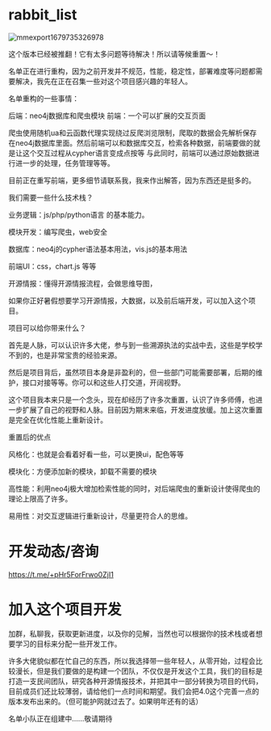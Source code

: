 # rabbit_list
![mmexport1679735326978](https://user-images.githubusercontent.com/43908812/227708265-8259a756-90b9-4b8b-92b8-777054266f19.jpg)

这个版本已经被推翻！它有太多问题等待解决！所以请等候重置～！

名单正在进行重构，因为之前开发并不规范，性能，稳定性，部署难度等问题都需要解决，我先在正在召集一些对这个项目感兴趣的年轻人。

名单重构的一些事情：

后端：neo4j数据库和爬虫模块
前端：一个可以扩展的交互页面

爬虫使用随机ua和云函数代理实现绕过反爬浏览限制，爬取的数据会先解析保存在neo4j数据库里面。然后前端可以和数据库交互，检索各种数据，前端要做的就是让这个交互过程从cypher语言变成点按等
与此同时，前端可以通过原始数据进行进一步的处理，任务管理等等。

目前正在重写前端，更多细节请联系我，我来作出解答，因为东西还是挺多的。

我们需要一些什么技术栈？

业务逻辑：js/php/python语言 的基本能力。

模块开发：编写爬虫，web安全

数据库：neo4j的cypher语法基本用法，vis.js的基本用法

前端UI：css，chart.js 等等

开源情报：懂得开源情报流程，会做思维导图，

如果你正好暑假想要学习开源情报，大数据，以及前后端开发，可以加入这个项目。

项目可以给你带来什么？

首先是人脉，可以认识许多大佬，参与到一些溯源执法的实战中去，这些是学校学不到的，也是非常宝贵的经验来源。

然后是项目背后，虽然项目本身是非盈利的，但一些部门可能需要部署，后期的维护，接口对接等等。你可以和这些人打交道，开阔视野。

这个项目我本来只是一个念头，现在却经历了许多次重置，认识了许多师傅，也进一步扩展了自己的视野和人脉。目前因为期末来临，开发进度放缓。加上这次重置是完全在优化性能上重新设计。

重置后的优点

风格化：也就是会看着好看一些，可以更换ui，配色等等

模块化：方便添加新的模块，卸载不需要的模块

高性能：利用neo4j极大增加检索性能的同时，对后端爬虫的重新设计使得爬虫的理论上限高了许多。

易用性：对交互逻辑进行重新设计，尽量更符合人的思维。

# 开发动态/咨询

https://t.me/+pHr5ForFrwo0ZjI1

# 加入这个项目开发

加群，私聊我，获取更新进度，以及你的见解，当然也可以根据你的技术栈或者想要学习的目标来分配一些开发工作。

许多大佬貌似都在忙自己的东西，所以我选择带一些年轻人，从零开始，过程会比较漫长，但是我们要做的是构建一个团队，不仅仅是开发这个工具，我们的目标是打造一支民间团队，研究各种开源情报技术，并把其中一部分转换为项目的代码，目前成员们还比较薄弱，请给他们一点时间和期望。我们会把4.0这个完善一点的版本发布出来的。（但可能护网就过去了。如果明年还有的话）

名单小队正在组建中......敬请期待



